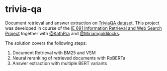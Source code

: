 # trivia-qa
Document retrieval and answer extraction on [TriviaQA dataset](https://arxiv.org/abs/1705.03551).
This project was developed in course of the [IE 691 Information Retrieval and Web Search Project](https://www.uni-mannheim.de/dws/teaching/course-details/courses-for-master-candidates/ie-663-information-retrieval-and-web-search/) together with [@KathPra](https://github.com/KathPra) and [@Miriamgoldilocks](https://github.com/Miriamgoldilocks).

The solution covers the following steps:
1. Document Retrieval with BM25 and VSM
2. Neural reranking of retrieved documents with RoBERTa
3. Answer extraction with multiple BERT variants
